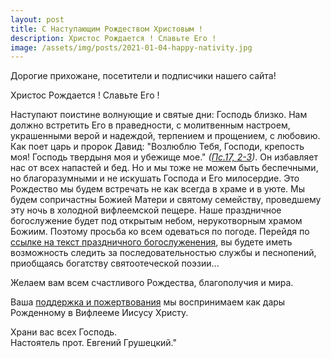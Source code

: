 ```yaml
---
layout: post
title: С Наступающим Рождеством Христовым !
description: Христос Рождается ! Славьте Его !
image: /assets/img/posts/2021-01-04-happy-nativity.jpg
---
```


Дорогие прихожане, посетители и подписчики нашего сайта! 

Христос Рождается ! Славьте Его !

Наступают поистине волнующие и святые дни: Господь близко. Нам должно встретить Его в праведности, с молитвенным настроем, украшенными верой и надеждой, терпением и прощением, с любовию. Как поет царь и пророк Давид: "Возлюблю Тебя, Господи, крепость моя! Господь твердыня моя и убежище мое." <i>([Пс.17, 2-3](https://days.pravoslavie.ru/bible/B_ps17.htm))</i>.
Он избавляет нас от всех напастей и бед. Но и мы тоже не можем быть беспечными, но благоразумными и не искушать Господа и Его милосердие. Это Рождество мы будем встречать не как всегда в храме и в уюте. Мы будем сопричастны Божией Матери и святому семейству, проведшему эту ночь в холодной вифлеемской пещере. Наше праздничное богослужение будет под открытым небом, нерукотворным храмом Божиим. Поэтому просьба ко всем одеваться по погоде. Перейдя по [ссылке на текст праздничного богослуженения](https://xn--80adfddrquddgz.xn--p1ai/data/documents/02_06-01-21.PrdprRozhdHrist.pdf), вы будете иметь возможность следить за последовательностью службы и песнопений, приобщаясь богатству святоотеческой поэзии...

Желаем вам всем счастливого Рождества, благополучия и мира. 

Ваша [поддержка и пожертвования](/donations/) мы воспринимаем как дары Рожденному в Вифлееме Иисусу Христу.

Храни вас всех Господь.<br />
Настоятель прот. Евгений Грушецкий."
